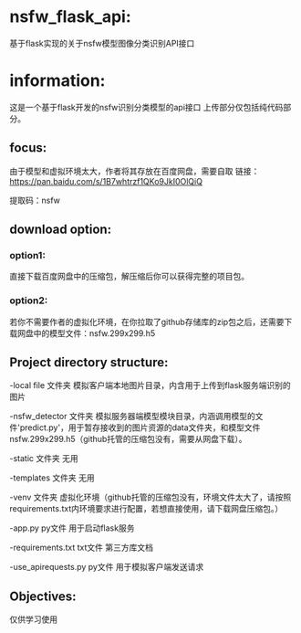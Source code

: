 # nsfw_flask_api:
基于flask实现的关于nsfw模型图像分类识别API接口

# information:
这是一个基于flask开发的nsfw识别分类模型的api接口
上传部分仅包括纯代码部分。

## focus:
由于模型和虚拟环境太大，作者将其存放在百度网盘，需要自取
链接：https://pan.baidu.com/s/1B7whtrzf1QKo9JkI0OlQiQ 

提取码：nsfw

## download option:
### option1:
直接下载百度网盘中的压缩包，解压缩后你可以获得完整的项目包。

### option2:
若你不需要作者的虚拟化环境，在你拉取了github存储库的zip包之后，还需要下载网盘中的模型文件：nsfw.299x299.h5

## Project directory structure:
-local file 文件夹    模拟客户端本地图片目录，内含用于上传到flask服务端识别的图片

-nsfw_detector 文件夹    模拟服务器端模型模块目录，内涵调用模型的文件'predict.py'，用于暂存接收到的图片资源的data文件夹，和模型文件nsfw.299x299.h5（github托管的压缩包没有，需要从网盘下载）。

-static 文件夹    无用

-templates 文件夹    无用

-venv 文件夹    虚拟化环境（github托管的压缩包没有，环境文件太大了，请按照requirements.txt内环境要求进行配置，若想直接使用，请下载网盘压缩包。）

-app.py py文件    用于启动flask服务

-requirements.txt txt文件    第三方库文档

-use_apirequests.py py文件    用于模拟客户端发送请求

## Objectives:
仅供学习使用
